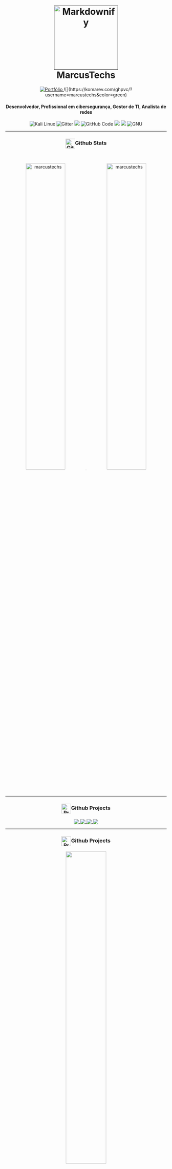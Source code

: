 <!-- Cabeçalho -->


<h1 align="center">
  <br>
  <a href=""><img src="https://github.com/MarcusTechs/MarcusTechs/assets/138902771/635d53ce-c3eb-4d64-8609-a582963a34bc" alt="Markdownify" width="200"></a>
  <br>
  MarcusTechs
  <br>
  
</h1>
<div align="center">
    <a href="https://marcustechs.github.io/portefolio/index.html">
        <img src="https://img.shields.io/badge/Portefólio-1E772C?style=for-the-badge&logo=GitHub" alt="Portfólio">
    </a>
![](https://komarev.com/ghpvc/?username=marcustechs&color=green)
</div>


<h4 align="center"> Desenvolvedor, Profissional em cibersegurança, Gestor de TI, Analista de redes </h4>


<!-- Fim do Cabeçalho -->



<!-- Skills -->

<p align="center">
  
  <img src="https://img.shields.io/badge/Kali%20Linux-557C94?style=for-the-badge&logo=kalilinux&logoColor=white" alt="Kali Linux">
</a>
    <img src="https://img.shields.io/badge/Linux-E34F26?style=for-the-badge&logo=linux&logoColor=black"
         alt="Gitter">
  </a>
      <img src="https://img.shields.io/badge/HTML-239120?style=for-the-badge&logo=html5&logoColor=white">
  </a>
  <img src="https://img.shields.io/badge/GitHub%20Code-181717?style=for-the-badge&logo=github&logoColor=white" alt="GitHub Code">
</a>
    <img src="https://img.shields.io/badge/PHP-777BB4?style=for-the-badge&logo=php&logoColor=white">
  </a>
<img src="https://img.shields.io/badge/Shell_Script-121011?style=for-the-badge&logo=gnu-bash&logoColor=white">
   </a>
   <img src="https://img.shields.io/badge/GNU-A42E2B?style=for-the-badge&logo=gnu&logoColor=white" alt="GNU">

</p>

<!-- Fim das Skills -->
***

<h3 align="center">
  <img src="https://github.com/7oSkaaa/7oSkaaa/blob/main/Images/Statistics.gif?raw=true" alt="Github Stats" width="30px" style="vertical-align: middle;">Github Stats
</h3>
<br/>
<p align="center">
	<a href="https://github.com/Bouaskaoun">
	<img width="49.5%" src="https://github-readme-stats.vercel.app/api?username=marcustechs&show_icons=true" alt="marcustechs">
	<img width="49.5%" src="https://github-readme-streak-stats.herokuapp.com?user=MarcusTechs&locale=pt_BR&card_width=494" alt="marcustechs">
	</a>
	<br/>
</p>
<br/>

***

<h3 align="center">
  <img src="https://github.com/MarcusTechs/MarcusTechs/assets/138902771/643c3e0d-fde9-4580-9146-a0db9b8ba17b" alt="Projetos" width="30px" style="vertical-align: middle;">Github Projects
</h3>
<p align="center">
<a href="https://github.com/marcustechs/Free-way">
 <img align="center" src="https://github-readme-stats.vercel.app/api/pin/?username=MarcusTechs&repo=Free-way&theme=tokyonight" />
  <a href="https://github.com/MarcusTechs/portefolio">
 <img align="center" src="https://github-readme-stats.vercel.app/api/pin/?username=MarcusTechs&repo=portefolio&theme=tokyonight" />
    <a href="https://github.com/MarcusTechs/Calculadora_IP">
 <img align="center" src="https://github-readme-stats.vercel.app/api/pin/?username=MarcusTechs&repo=Calculadora_IP&theme=tokyonight" />
        <a href="https://github.com/MarcusTechs/EzCard2-Traducao">
 <img align="center" src="https://github-readme-stats.vercel.app/api/pin/?username=MarcusTechs&repo=EzCard2-Traducao&theme=tokyonight" />
</a>

***
<h3 align="center">
  <img src="https://github.com/MarcusTechs/MarcusTechs/assets/138902771/4dae6452-6987-4467-8626-33456b9b186c" alt="Projetos" width="30px" style="vertical-align: middle;">Github Projects
</h3>
<div align="center">
  <a href="https://github.com/ryo-ma/github-profile-trophy" title="Go to Source">
    <img align="center" width="50%" src="https://github-profile-trophy.vercel.app/?username=MarcusTechs&row=2&column=3" />
  </a>
</div>

***

